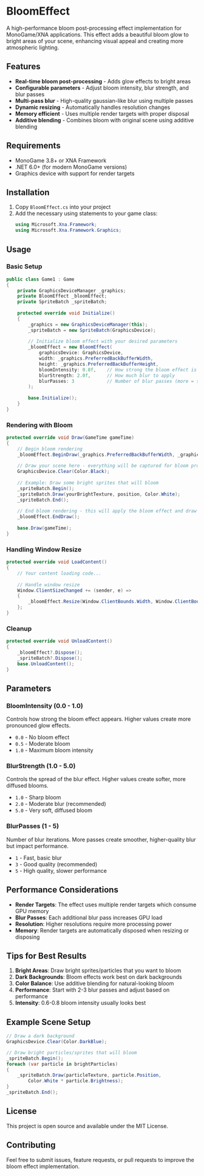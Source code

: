 # BloomEffect

A high-performance bloom post-processing effect implementation for MonoGame/XNA applications. This effect adds a beautiful bloom glow to bright areas of your scene, enhancing visual appeal and creating more atmospheric lighting.

## Features

- **Real-time bloom post-processing** - Adds glow effects to bright areas
- **Configurable parameters** - Adjust bloom intensity, blur strength, and blur passes
- **Multi-pass blur** - High-quality gaussian-like blur using multiple passes
- **Dynamic resizing** - Automatically handles resolution changes
- **Memory efficient** - Uses multiple render targets with proper disposal
- **Additive blending** - Combines bloom with original scene using additive blending

## Requirements

- MonoGame 3.8+ or XNA Framework
- .NET 6.0+ (for modern MonoGame versions)
- Graphics device with support for render targets

## Installation

1. Copy `BloomEffect.cs` into your project
2. Add the necessary using statements to your game class:
   ```csharp
   using Microsoft.Xna.Framework;
   using Microsoft.Xna.Framework.Graphics;
   ```

## Usage

### Basic Setup

```csharp
public class Game1 : Game
{
    private GraphicsDeviceManager _graphics;
    private BloomEffect _bloomEffect;
    private SpriteBatch _spriteBatch;
    
    protected override void Initialize()
    {
        _graphics = new GraphicsDeviceManager(this);
        _spriteBatch = new SpriteBatch(GraphicsDevice);
        
        // Initialize bloom effect with your desired parameters
        _bloomEffect = new BloomEffect(
            graphicsDevice: GraphicsDevice,
            width: _graphics.PreferredBackBufferWidth,
            height: _graphics.PreferredBackBufferHeight,
            bloomIntensity: 0.8f,    // How strong the bloom effect is (0.0 - 1.0)
            blurStrength: 2.0f,      // How much blur to apply
            blurPasses: 3            // Number of blur passes (more = smoother but slower)
        );
        
        base.Initialize();
    }
}
```

### Rendering with Bloom

```csharp
protected override void Draw(GameTime gameTime)
{
    // Begin bloom rendering
    _bloomEffect.BeginDraw(_graphics.PreferredBackBufferWidth, _graphics.PreferredBackBufferHeight);
    
    // Draw your scene here - everything will be captured for bloom processing
    GraphicsDevice.Clear(Color.Black);
    
    // Example: Draw some bright sprites that will bloom
    _spriteBatch.Begin();
    _spriteBatch.Draw(yourBrightTexture, position, Color.White);
    _spriteBatch.End();
    
    // End bloom rendering - this will apply the bloom effect and draw to screen
    _bloomEffect.EndDraw();
    
    base.Draw(gameTime);
}
```

### Handling Window Resize

```csharp
protected override void LoadContent()
{
    // Your content loading code...
    
    // Handle window resize
    Window.ClientSizeChanged += (sender, e) =>
    {
        _bloomEffect.Resize(Window.ClientBounds.Width, Window.ClientBounds.Height);
    };
}
```

### Cleanup

```csharp
protected override void UnloadContent()
{
    _bloomEffect?.Dispose();
    _spriteBatch?.Dispose();
    base.UnloadContent();
}
```

## Parameters

### BloomIntensity (0.0 - 1.0)
Controls how strong the bloom effect appears. Higher values create more pronounced glow effects.

- `0.0` - No bloom effect
- `0.5` - Moderate bloom
- `1.0` - Maximum bloom intensity

### BlurStrength (1.0 - 5.0)
Controls the spread of the blur effect. Higher values create softer, more diffused blooms.

- `1.0` - Sharp bloom
- `2.0` - Moderate blur (recommended)
- `5.0` - Very soft, diffused bloom

### BlurPasses (1 - 5)
Number of blur iterations. More passes create smoother, higher-quality blur but impact performance.

- `1` - Fast, basic blur
- `3` - Good quality (recommended)
- `5` - High quality, slower performance

## Performance Considerations

- **Render Targets**: The effect uses multiple render targets which consume GPU memory
- **Blur Passes**: Each additional blur pass increases GPU load
- **Resolution**: Higher resolutions require more processing power
- **Memory**: Render targets are automatically disposed when resizing or disposing

## Tips for Best Results

1. **Bright Areas**: Draw bright sprites/particles that you want to bloom
2. **Dark Backgrounds**: Bloom effects work best on dark backgrounds
3. **Color Balance**: Use additive blending for natural-looking bloom
4. **Performance**: Start with 2-3 blur passes and adjust based on performance
5. **Intensity**: 0.6-0.8 bloom intensity usually looks best

## Example Scene Setup

```csharp
// Draw a dark background
GraphicsDevice.Clear(Color.DarkBlue);

// Draw bright particles/sprites that will bloom
_spriteBatch.Begin();
foreach (var particle in brightParticles)
{
    _spriteBatch.Draw(particleTexture, particle.Position, 
        Color.White * particle.Brightness);
}
_spriteBatch.End();
```

## License

This project is open source and available under the MIT License.

## Contributing

Feel free to submit issues, feature requests, or pull requests to improve the bloom effect implementation. 